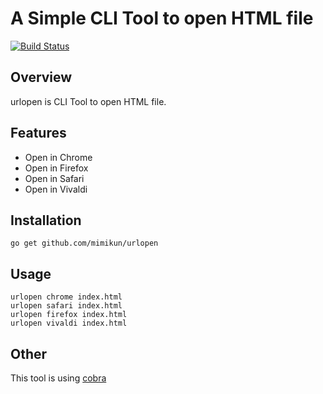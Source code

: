 # A Simple CLI Tool to open HTML file

[![Build Status](https://travis-ci.org/mimikun/urlopen.svg?branch=master)](https://travis-ci.org/mimikun/urlopen)

## Overview
urlopen is CLI Tool to open HTML file.

## Features
- Open in Chrome
- Open in Firefox
- Open in Safari
- Open in Vivaldi

## Installation

```
go get github.com/mimikun/urlopen
```

## Usage

```
urlopen chrome index.html
urlopen safari index.html
urlopen firefox index.html
urlopen vivaldi index.html
```

## Other
This tool is using [cobra](https://github.com/spf13/cobra)
